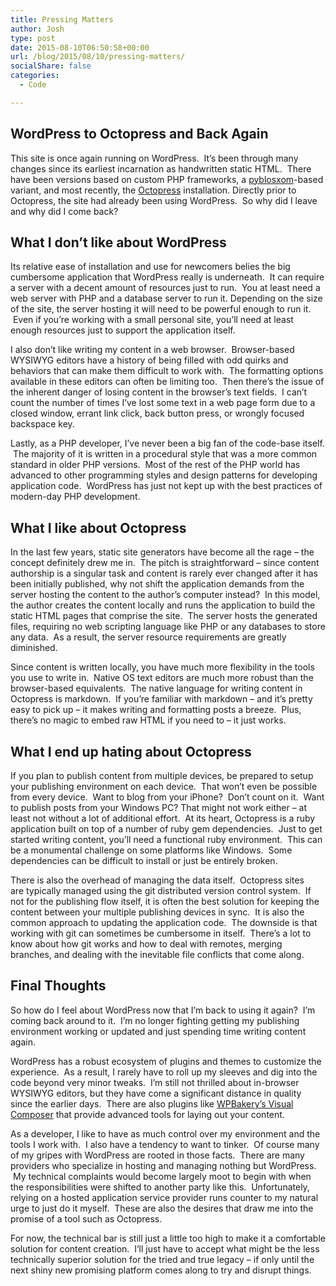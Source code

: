```yaml
---
title: Pressing Matters
author: Josh
type: post
date: 2015-08-10T06:50:58+00:00
url: /blog/2015/08/10/pressing-matters/
socialShare: false
categories:
  - Code

---
```

## WordPress to Octopress and Back Again

This site is once again running on WordPress.  It&#8217;s been through many changes since its earliest incarnation as handwritten static HTML.  There have been versions based on custom PHP frameworks, a [pyblosxom][1]-based variant, and most recently, the [Octopress][2] installation. Directly prior to Octopress, the site had already been using WordPress.  So why did I leave and why did I come back?


## What I don&#8217;t like about WordPress

Its relative ease of installation and use for newcomers belies the big cumbersome application that WordPress really is underneath.  It can require a server with a decent amount of resources just to run.  You at least need a web server with PHP and a database server to run it. Depending on the size of the site, the server hosting it will need to be powerful enough to run it.  Even if you&#8217;re working with a small personal site, you&#8217;ll need at least enough resources just to support the application itself.

I also don&#8217;t like writing my content in a web browser.  Browser-based WYSIWYG editors have a history of being filled with odd quirks and behaviors that can make them difficult to work with.  The formatting options available in these editors can often be limiting too.  Then there&#8217;s the issue of the inherent danger of losing content in the browser&#8217;s text fields.  I can&#8217;t count the number of times I&#8217;ve lost some text in a web page form due to a closed window, errant link click, back button press, or wrongly focused backspace key.

Lastly, as a PHP developer, I&#8217;ve never been a big fan of the code-base itself.  The majority of it is written in a procedural style that was a more common standard in older PHP versions.  Most of the rest of the PHP world has advanced to other programming styles and design patterns for developing application code.  WordPress has just not kept up with the best practices of modern-day PHP development.


## What I like about Octopress

In the last few years, static site generators have become all the rage &#8211; the concept definitely drew me in.  The pitch is straightforward &#8211; since content authorship is a singular task and content is rarely ever changed after it has been initially published, why not shift the application demands from the server hosting the content to the author&#8217;s computer instead?  In this model, the author creates the content locally and runs the application to build the static HTML pages that comprise the site.  The server hosts the generated files, requiring no web scripting language like PHP or any databases to store any data.  As a result, the server resource requirements are greatly diminished.

Since content is written locally, you have much more flexibility in the tools you use to write in.  Native OS text editors are much more robust than the browser-based equivalents.  The native language for writing content in Octopress is markdown.  If you&#8217;re familiar with markdown &#8211; and it&#8217;s pretty easy to pick up &#8211; it makes writing and formatting posts a breeze.  Plus, there&#8217;s no magic to embed raw HTML if you need to &#8211; it just works.


## What I end up hating about Octopress

If you plan to publish content from multiple devices, be prepared to setup your publishing environment on each device.  That won&#8217;t even be possible from every device.  Want to blog from your iPhone?  Don&#8217;t count on it.  Want to publish posts from your Windows PC? That might not work either &#8211; at least not without a lot of additional effort.  At its heart, Octopress is a ruby application built on top of a number of ruby gem dependencies.  Just to get started writing content, you&#8217;ll need a functional ruby environment.  This can be a monumental challenge on some platforms like Windows.  Some dependencies can be difficult to install or just be entirely broken.

There is also the overhead of managing the data itself.  Octopress sites are typically managed using the git distributed version control system.  If not for the publishing flow itself, it is often the best solution for keeping the content between your multiple publishing devices in sync.  It is also the common approach to updating the application code.  The downside is that working with git can sometimes be cumbersome in itself.  There&#8217;s a lot to know about how git works and how to deal with remotes, merging branches, and dealing with the inevitable file conflicts that come along.


## Final Thoughts

So how do I feel about WordPress now that I&#8217;m back to using it again?  I&#8217;m coming back around to it.  I&#8217;m no longer fighting getting my publishing environment working or updated and just spending time writing content again.

WordPress has a robust ecosystem of plugins and themes to customize the experience.  As a result, I rarely have to roll up my sleeves and dig into the code beyond very minor tweaks.  I&#8217;m still not thrilled about in-browser WYSIWYG editors, but they have come a significant distance in quality since the earlier days.  There are also plugins like [WPBakery&#8217;s Visual Composer](vc.wpbakery.com) that provide advanced tools for laying out your content.

As a developer, I like to have as much control over my environment and the tools I work with.  I also have a tendency to want to tinker.  Of course many of my gripes with WordPress are rooted in those facts.  There are many providers who specialize in hosting and managing nothing but WordPress.  My technical complaints would become largely moot to begin with when the responsibilities were shifted to another party like this.  Unfortunately, relying on a hosted application service provider runs counter to my natural urge to just do it myself.  These are also the desires that draw me into the promise of a tool such as Octopress.

For now, the technical bar is still just a little too high to make it a comfortable solution for content creation.  I&#8217;ll just have to accept what might be the less technically superior solution for the tried and true legacy &#8211; if only until the next shiny new promising platform comes along to try and disrupt things.

 [1]: https://pyblosxom.github.io/
 [2]: http://octopress.org/